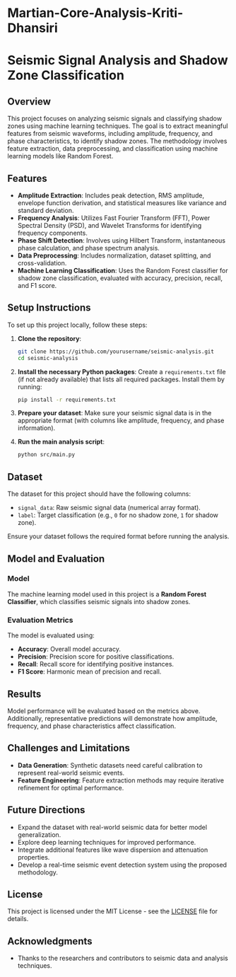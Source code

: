 # Martian-Core-Analysis-Kriti-Dhansiri

# Seismic Signal Analysis and Shadow Zone Classification

## Overview
This project focuses on analyzing seismic signals and classifying shadow zones using machine learning techniques. The goal is to extract meaningful features from seismic waveforms, including amplitude, frequency, and phase characteristics, to identify shadow zones. The methodology involves feature extraction, data preprocessing, and classification using machine learning models like Random Forest.

## Features
- **Amplitude Extraction**: Includes peak detection, RMS amplitude, envelope function derivation, and statistical measures like variance and standard deviation.
- **Frequency Analysis**: Utilizes Fast Fourier Transform (FFT), Power Spectral Density (PSD), and Wavelet Transforms for identifying frequency components.
- **Phase Shift Detection**: Involves using Hilbert Transform, instantaneous phase calculation, and phase spectrum analysis.
- **Data Preprocessing**: Includes normalization, dataset splitting, and cross-validation.
- **Machine Learning Classification**: Uses the Random Forest classifier for shadow zone classification, evaluated with accuracy, precision, recall, and F1 score.

## Setup Instructions

To set up this project locally, follow these steps:

1. **Clone the repository**:
    ```bash
    git clone https://github.com/yourusername/seismic-analysis.git
    cd seismic-analysis
    ```

2. **Install the necessary Python packages**:
    Create a `requirements.txt` file (if not already available) that lists all required packages. Install them by running:
    ```bash
    pip install -r requirements.txt
    ```

3. **Prepare your dataset**:
    Make sure your seismic signal data is in the appropriate format (with columns like amplitude, frequency, and phase information).

4. **Run the main analysis script**:
    ```bash
    python src/main.py
    ```

## Dataset
The dataset for this project should have the following columns:
- `signal_data`: Raw seismic signal data (numerical array format).
- `label`: Target classification (e.g., `0` for no shadow zone, `1` for shadow zone).

Ensure your dataset follows the required format before running the analysis.

## Model and Evaluation

### Model
The machine learning model used in this project is a **Random Forest Classifier**, which classifies seismic signals into shadow zones.

### Evaluation Metrics
The model is evaluated using:
- **Accuracy**: Overall model accuracy.
- **Precision**: Precision score for positive classifications.
- **Recall**: Recall score for identifying positive instances.
- **F1 Score**: Harmonic mean of precision and recall.

## Results
Model performance will be evaluated based on the metrics above. Additionally, representative predictions will demonstrate how amplitude, frequency, and phase characteristics affect classification.

## Challenges and Limitations

- **Data Generation**: Synthetic datasets need careful calibration to represent real-world seismic events.
- **Feature Engineering**: Feature extraction methods may require iterative refinement for optimal performance.

## Future Directions

- Expand the dataset with real-world seismic data for better model generalization.
- Explore deep learning techniques for improved performance.
- Integrate additional features like wave dispersion and attenuation properties.
- Develop a real-time seismic event detection system using the proposed methodology.

## License

This project is licensed under the MIT License - see the [LICENSE](LICENSE) file for details.

## Acknowledgments

- Thanks to the researchers and contributors to seismic data and analysis techniques.
